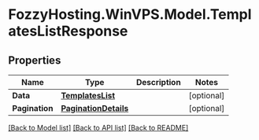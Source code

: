 # FozzyHosting.WinVPS.Model.TemplatesListResponse
## Properties

Name | Type | Description | Notes
------------ | ------------- | ------------- | -------------
**Data** | [**TemplatesList**](TemplatesList.md) |  | [optional] 
**Pagination** | [**PaginationDetails**](PaginationDetails.md) |  | [optional] 

[[Back to Model list]](../README.md#documentation-for-models) [[Back to API list]](../README.md#documentation-for-api-endpoints) [[Back to README]](../README.md)

